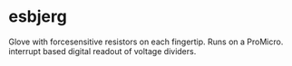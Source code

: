 # esbjerg
Glove with forcesensitive resistors on each fingertip. Runs on a ProMicro. interrupt based digital readout of voltage dividers.
